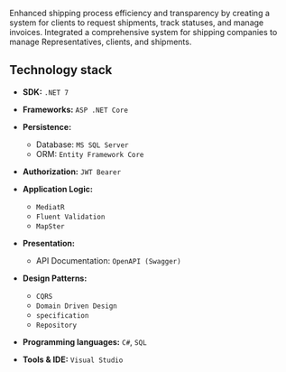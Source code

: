 Enhanced shipping process efficiency and transparency by creating a system for clients to request shipments, track statuses, 
and manage invoices. Integrated a comprehensive system for shipping companies to manage Representatives, clients, and shipments.
## Technology stack

- **SDK:** `.NET 7`
- **Frameworks:** `ASP .NET Core`
- **Persistence:**
    - Database: `MS SQL Server`
    - ORM: `Entity Framework Core`
- **Authorization:** `JWT Bearer`
- **Application Logic:**
    - `MediatR`
    - `Fluent Validation`
    - `MapSter`
  
- **Presentation:**
    - API Documentation: `OpenAPI (Swagger)`
 -  **Design Patterns:**
    - `CQRS`
    - `Domain Driven Design`
    - `specification`
    - `Repository `
- **Programming languages:** `C#`, `SQL`
- **Tools & IDE:** `Visual Studio`
